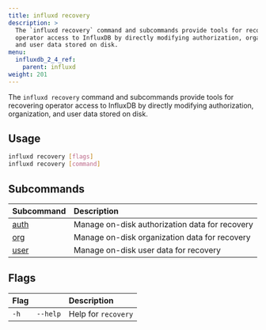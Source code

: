 ```yaml
---
title: influxd recovery
description: >
  The `influxd recovery` command and subcommands provide tools for recovering
  operator access to InfluxDB by directly modifying authorization, organization,
  and user data stored on disk.
menu:
  influxdb_2_4_ref:
    parent: influxd
weight: 201
---
```


The `influxd recovery` command and subcommands provide tools for recovering
operator access to InfluxDB by directly modifying authorization, organization,
and user data stored on disk.

## Usage
```sh
influxd recovery [flags]
influxd recovery [command]
```

## Subcommands
| Subcommand                                                  | Description                                    |
| :---------------------------------------------------------- | :--------------------------------------------- |
| [auth](/influxdb/v2.4/reference/cli/influxd/recovery/auth/) | Manage on-disk authorization data for recovery |
| [org](/influxdb/v2.4/reference/cli/influxd/recovery/org/)   | Manage on-disk organization data for recovery  |
| [user](/influxdb/v2.4/reference/cli/influxd/recovery/user/) | Manage on-disk user data for recovery          |

## Flags
| Flag |          | Description         |
| :--- | :------- | :------------------ |
| `-h` | `--help` | Help for `recovery` |